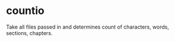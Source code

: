 countio
=======

Take all files passed in and determines count of characters, words, sections, chapters.
